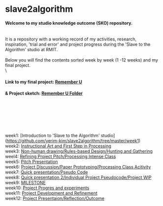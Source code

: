 # slave2algorithm

#### Welcome to my studio knowledge outcome (SKO) repository.
\
It is a repository with a working record of my activities, research, inspiration, 'trial and error' and project progress during the 'Slave to the Algorithm' studio at RMIT.
\
\
Below you will find the contents sorted week by week (1 -12 weeks) and my final project.
\
\


#### Link to my final project: [Remember U](https://yerim-kim.github.io/slave2algorithm/)

#### & Project sketch: [Remember U Folder](https://github.com/yerim-kim/slave2algorithm/tree/master/Remember_U)
\
\
\
\
\
\
week1: [Introduction to 'Slave to the Algorithm' studio] (https://github.com/yerim-kim/slave2algorithm/tree/master/week1)
\
week2: [Instructional Art and First Step in Processing](https://github.com/yerim-kim/slave2algorithm/tree/master/week2)
\
week3: [Non-human drawing/Rules-based Design/Hunting and Gathering](https://github.com/yerim-kim/slave2algorithm/tree/master/week3)
\
weel4: [Refining Project Pitch/Processing Intense Class](https://github.com/yerim-kim/slave2algorithm/tree/master/week4)
\
week5: [Pitch Presentation](https://github.com/yerim-kim/slave2algorithm/tree/master/week5)
\
week6: [Project Discussion/Paper Prototyping/Processing Class Acitivity](https://github.com/yerim-kim/slave2algorithm/tree/master/week6)
\
week7: [Quick presentation/Pseudo Code](https://github.com/yerim-kim/slave2algorithm/tree/master/week7)
\
week8: [Quick presentation 2/Individual Project Pseudocode/Project WIP](https://github.com/yerim-kim/slave2algorithm/tree/master/week8)
\
week9: [MILESTONE](https://github.com/yerim-kim/slave2algorithm/tree/master/MILESTONE%20(week9))
\
week10: [Project Progres and experiments](https://github.com/yerim-kim/slave2algorithm/tree/master/week10)
\
week11: [Project Development and Refinement](https://github.com/yerim-kim/slave2algorithm/tree/master/week11)
\
week12: [Project Presentaion/Reflection/Outcome](https://github.com/yerim-kim/slave2algorithm/tree/master/week12)
